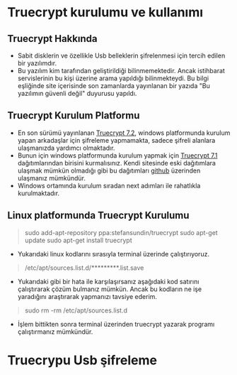 # Truecrypt kurulumu ve kullanımı

## Truecrypt Hakkında

- Sabit disklerin ve özellikle Usb belleklerin şifrelenmesi için tercih edilen bir yazılımdır.
- Bu yazılım kim tarafından geliştirildiği bilinmemektedir. Ancak istihbarat servislerinin bu kişi üzerine arama yapıldığı bilinmekteydi. Bu bilgi eşliğinde site içerisinde son zamanlarda yayınlanan bir yazıda "Bu yazılımın güvenli değil" duyurusu yapıldı. 

## Truecrypt Kurulum Platformu

- En son sürümü yayınlanan [Truecrypt 7.2][1], windows platformunda kurulum yapan arkadaşlar için şifreleme yapmamakta, sadece şifreli alanlara ulaşmanızda yardımcı olmaktadır.
- Bunun için windows platformunda kurulum yapmak için [Truecrypt 7.1][2] dağıtımlarından birisini kurmalısınız. Kendi sitesinde eski dağıtımlara ulaşmak mümkün olmadığı gibi bu dağıtımları [github][2] üzerinden ulaşmanız mümkündür.
- Windows ortamında kurulum sıradan next adımları ile rahatlıkla kurulmaktadır.

## Linux platformunda Truecrypt Kurulumu

> sudo add-apt-repository ppa:stefansundin/truecrypt
> sudo apt-get update
> sudo apt-get install truecrypt

- Yukarıdaki linux kodlarını sırasıyla terminal üzerinde çalıştırıyoruz. 

> /etc/apt/sources.list.d/*********.list.save

- Yukarıdaki gibi bir hata ile karşılaşırsanız aşağıdaki kod satırını çalıştırarak çözüm bulmanız mümkün. Ancak bu kodların ne işe yaradığını araştırarak yapmanızı tavsiye ederim.

>sudo rm -rm /etc/apt/sources.list.d

- İşlem bittikten sonra terminal üzerinden truecrypt yazarak programı çalıştırmanız mümkündür. 

# Truecrypu Usb şifreleme


[1]: http://www.onaymetinkivilcim.com/Dersler/Truecrypt-Kullanimi/65
[2]: https://github.com/DrWhax/truecrypt-archive